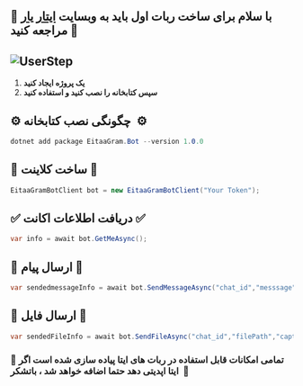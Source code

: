 ## 🔰 با سلام برای ساخت ربات اول باید به وبسایت [ایتار یار](https://eitaayar.ir/) مراجعه کنید 🔰

![UserStep](https://img.shields.io/nuget/v/EitaaGram.Bot)
---

1.  **یک پروژه ایجاد کنید**
2.  **سپس کتابخانه را نصب کنید و استفاده کنید**

## **⚙️ چگونگی نصب کتابخانه  ⚙️**

```cs
dotnet add package EitaaGram.Bot --version 1.0.0
```

## 🔆 ساخت کلاینت 🔆

```cs
EitaaGramBotClient bot = new EitaaGramBotClient("Your Token");
```

## ✅ دریافت اطلاعات اکانت ✅

```cs
var info = await bot.GetMeAsync();
```

## 📨 ارسال پیام 📨

```cs
var sendedmessageInfo = await bot.SendMessageAsync("chat_id","messsage");
```

## 🔖 ارسال فایل 🔖

```cs
var sendedFileInfo = await bot.SendFileAsync("chat_id","filePath","caption");
```



### **🎁 تمامی امکانات قابل استفاده در ربات های ایتا پیاده سازی شده است اگر ایتا اپدیتی دهد حتما اضافه خواهد شد ، باتشکر  🎁**
